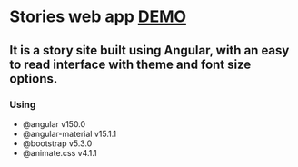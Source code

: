 
# Stories web app  [DEMO](https://storysapp.surge.sh/)

## It is a story site built using Angular, with an easy to read interface with theme and font size options.

### Using

 - @angular v150.0
 - @angular-material v15.1.1
 - @bootstrap v5.3.0
 - @animate.css v4.1.1
